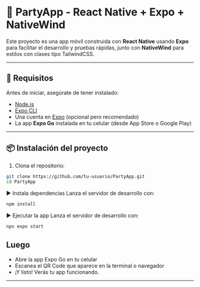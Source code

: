 # 📱 PartyApp - React Native + Expo + NativeWind

Este proyecto es una app móvil construida con **React Native** usando **Expo** para facilitar el desarrollo y pruebas rápidas, junto con **NativeWind** para estilos con clases tipo TailwindCSS.

---

## 🚀 Requisitos

Antes de iniciar, asegúrate de tener instalado:

- [Node.js](https://nodejs.org/)
- [Expo CLI](https://docs.expo.dev/get-started/installation/)
- Una cuenta en [Expo](https://expo.dev/) (opcional pero recomendado)
- La app **Expo Go** instalada en tu celular (desde App Store o Google Play)

---

## 📦 Instalación del proyecto

1. Clona el repositorio:

```bash
git clone https://github.com/tu-usuario/PartyApp.git
cd PartyApp
```

▶️ Instala dependencias
Lanza el servidor de desarrollo con:
```bash
npm install
```

▶️ Ejecutar la app
Lanza el servidor de desarrollo con:
```bash
npx expo start
```

## Luego
- Abre la app Expo Go en tu celular
- Escanea el QR Code que aparece en la terminal o navegador
- ¡Y listo! Verás tu app funcionando.
---




